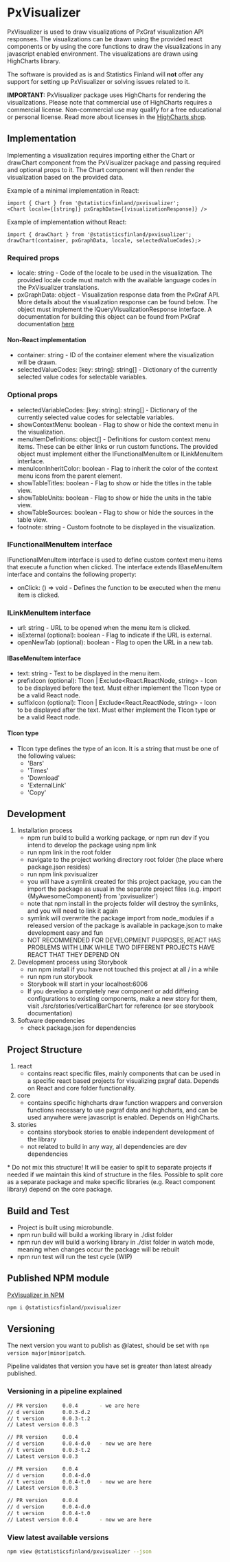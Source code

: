 # PxVisualizer

PxVisualizer is used to draw visualizations of PxGraf visualization API responses. The visualizations can be drawn using the provided react components or by using the core functions to draw the visualizations in any javascript enabled environment. The visualizations are drawn using HighCharts library.

The software is provided as is and Statistics Finland will **not** offer any support for setting up PxVisualizer or solving issues related to it.

**IMPORTANT:** PxVisualizer package uses HighCharts for rendering the visualizations. Please note that commercial use of HighCharts requires a commercial license. Non-commercial use may qualify for a free educational or personal license. Read more about licenses 
in the [HighCharts shop](https://shop.highsoft.com/?utm_source=npmjs&utm_medium=referral&utm_campaign=highchartspage&utm_content=licenseinfo).

## Implementation
Implementing a visualization requires importing either the Chart or drawChart component from the PxVisualizer package and passing required and optional props to it. The Chart component will then render the visualization based on the provided data.

Example of a minimal implementation in React:
````
import { Chart } from '@statisticsfinland/pxvisualizer';
<Chart locale={[string]} pxGraphData={[visualizationResponse]} />
````

Example of implementation without React:
````
import { drawChart } from '@statisticsfinland/pxvisualizer';
drawChart(container, pxGraphData, locale, selectedValueCodes);>
````

### Required props
- locale: string - Code of the locale to be used in the visualization. The provided locale code must match with the available language codes in the PxVisualizer translations.
- pxGraphData: object - Visualization response data from the PxGraf API. More details about the visualization response can be found below. The object must implement the IQueryVisualizationResponse interface. A documentation for building this object can be found from PxGraf documentation [here](https://github.com/StatisticsFinland/PxGraf/blob/dev/docs/VISUALIZATION_RESPONSE.md)
#### Non-React implementation
- container: string - ID of the container element where the visualization will be drawn.
- selectedValueCodes: [key: string]: string[] - Dictionary of the currently selected value codes for selectable variables.

### Optional props
- selectedVariableCodes: [key: string]: string[] - Dictionary of the currently selected value codes for selectable variables.
- showContextMenu: boolean - Flag to show or hide the context menu in the visualization.
- menuItemDefinitions: object[] - Definitions for custom context menu items. These can be either links or run custom functions. The provided object must implement either the IFunctionalMenuItem or ILinkMenuItem interface.
- menuIconInheritColor: boolean - Flag to inherit the color of the context menu icons from the parent element.
- showTableTitles: boolean - Flag to show or hide the titles in the table view.
- showTableUnits: boolean - Flag to show or hide the units in the table view.
- showTableSources: boolean - Flag to show or hide the sources in the table view.
- footnote: string - Custom footnote to be displayed in the visualization.

### IFunctionalMenuItem interface
IFunctionalMenuItem interface is used to define custom context menu items that execute a function when clicked. The interface extends IBaseMenuItem interface and contains the following property:
- onClick: () => void - Defines the function to be executed when the menu item is clicked.

### ILinkMenuItem interface
- url: string - URL to be opened when the menu item is clicked.
- isExternal (optional): boolean - Flag to indicate if the URL is external.
- openNewTab (optional): boolean - Flag to open the URL in a new tab.

#### IBaseMenuItem interface
- text: string - Text to be displayed in the menu item.
- prefixIcon (optional): TIcon | Exclude<React.ReactNode, string> - Icon to be displayed before the text. Must either implement the TIcon type or be a valid React node.
- suffixIcon (optional): TIcon | Exclude<React.ReactNode, string> - Icon to be displayed after the text. Must either implement the TIcon type or be a valid React node.

#### TIcon type
- TIcon type defines the type of an icon. It is a string that must be one of the following values:
    - 'Bars'
    - 'Times'
    - 'Download'
    - 'ExternalLink'
    - 'Copy'

## Development
1.  Installation process
    - npm run build to build a working package, or npm run dev if you intend to develop the package using npm link
    - run npm link in the root folder
    - navigate to the project working directory root folder (the place where package.json resides)
    - run npm link pxvisualizer
    - you will have a symlink created for this project package, you can the import the package as usual in the separate project files (e.g. import {MyAwesomeComponent} from 'pxvisualizer')
    - note that npm install in the projects folder will destroy the symlinks, and you will need to link it again
    - symlink will overwrite the package import from node_modules if a released version of the package is available in package.json to make development easy and fun
    - NOT RECOMMENDED FOR DEVELOPMENT PURPOSES, REACT HAS PROBLEMS WITH LINK WHILE TWO DIFFERENT PROJECTS HAVE REACT THAT THEY DEPEND ON
2.  Development process using Storybook
    - run npm install if you have not touched this project at all / in a while
    - run npm run storybook
    - Storybook will start in your localhost:6006
    - If you develop a completely new component or add differing configurations to existing components, make a new story for them, visit ./src/stories/verticalBarChart for reference (or see storybook documentation)
3.	Software dependencies
    - check package.json for dependencies

## Project Structure
1.  react
    - contains react specific files, mainly components that can be used in a specific react based projects for visualizing pxgraf data. Depends on React and core folder functionality.
2.  core
    - contains specific highcharts draw function wrappers and conversion functions necessary to use pxgraf data and highcharts, and can be used anywhere were javascript is enabled. Depends on HighCharts.
3.  stories
    - contains storybook stories to enable independent development of the library
    - not related to build in any way, all dependencies are dev dependencies

\* Do not mix this structure! It will be easier to split to separate projects if needed if we maintain this kind of structure in the files. Possible to split core as a separate package and make specific libraries (e.g. React component library) depend on the core package.

## Build and Test
- Project is built using microbundle.
- npm run build will build a working library in ./dist folder
- npm run dev will build a working library in ./dist folder in watch mode, meaning when changes occur the package will be rebuilt
- npm run test will run the test cycle (WIP)

## Published NPM module

[PxVisualizer in NPM](https://www.npmjs.com/package/@statisticsfinland/pxvisualizer)

```sh
npm i @statisticsfinland/pxvisualizer
```

## Versioning

The next version you want to publish as @latest, should be set with `npm version major|minor|patch`.

Pipeline validates that version you have set is greater than latest already published.

### Versioning in a pipeline explained

```sh
// PR version     0.0.4       - we are here
// d version      0.0.3-d.2
// t version      0.0.3-t.2
// Latest version 0.0.3

// PR version     0.0.4
// d version      0.0.4-d.0   - now we are here
// t version      0.0.3-t.2
// Latest version 0.0.3

// PR version     0.0.4
// d version      0.0.4-d.0
// t version      0.0.4-t.0   - now we are here
// Latest version 0.0.3

// PR version     0.0.4
// d version      0.0.4-d.0
// t version      0.0.4-t.0
// Latest version 0.0.4       - now we are here
```

### View latest available versions

```sh
npm view @statisticsfinland/pxvisualizer --json
```
